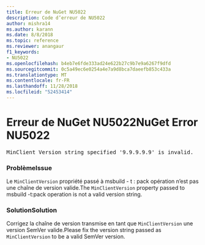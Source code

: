 ```yaml
---
title: Erreur de NuGet NU5022
description: Code d’erreur de NU5022
author: mishra14
ms.author: karann
ms.date: 8/8/2018
ms.topic: reference
ms.reviewer: anangaur
f1_keywords:
- NU5022
ms.openlocfilehash: b4eb7e6fde333ad24e622b27c9b7e9a6267f9dfd
ms.sourcegitcommit: 0c5a49ec6e0254a4e7a9d8bca7daeefb853c433a
ms.translationtype: MT
ms.contentlocale: fr-FR
ms.lasthandoff: 11/28/2018
ms.locfileid: "52453414"
---
```

# <a name="nuget-error-nu5022"></a><span data-ttu-id="eeff5-103">Erreur de NuGet NU5022</span><span class="sxs-lookup"><span data-stu-id="eeff5-103">NuGet Error NU5022</span></span>
<pre>MinClient Version string specified '9.9.9.9.9' is invalid.</pre>

### <a name="issue"></a><span data-ttu-id="eeff5-104">Problème</span><span class="sxs-lookup"><span data-stu-id="eeff5-104">Issue</span></span>

<span data-ttu-id="eeff5-105">Le `MinClientVersion` propriété passé à msbuild - t : pack opération n’est pas une chaîne de version valide.</span><span class="sxs-lookup"><span data-stu-id="eeff5-105">The `MinClientVersion` property passed to msbuild -t:pack operation is not a valid version string.</span></span>


### <a name="solution"></a><span data-ttu-id="eeff5-106">Solution</span><span class="sxs-lookup"><span data-stu-id="eeff5-106">Solution</span></span>

<span data-ttu-id="eeff5-107">Corrigez la chaîne de version transmise en tant que `MinClientVersion` une version SemVer valide.</span><span class="sxs-lookup"><span data-stu-id="eeff5-107">Please fix the version string passed as `MinClientVersion` to be a valid SemVer version.</span></span>


